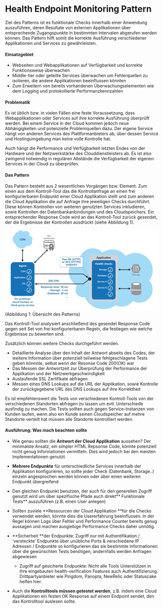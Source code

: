 # 

# Health Endpoint Monitoring Pattern

Ziel des Patterns ist es funktionale Checks innerhalb einer Anwendung auszuführen, deren Resultate von externen Applikationen über entsprechende Zugangspunkte in bestimmten Intervalen abgerufen werden können. Das Pattern hilft somit die korrekte Ausführung verschiedener Applikationen und Services zu gewährleisten.

#### Einsatzgebiet

* Webseiten und Webapplikationen auf Verfügbarkeit und korrekte Funktionsweise überwachen
* Middle-tier oder geteilte Services überwachen um Fehlerquellen zu isolieren, die andere Applikationen beeinflussen könnten
* Zum Erweitern von bereits vorhandenen Überwachungselementen wie dem Logging und protokollierte Performanzkennzahlen

#### Problematik

Es ist üblich bzw. in vielen Fällen eine feste Voraussetzung, dass Webapplikationen oder Services auf ihre korrekte Ausführung überprüft werden. Bei einem Service in der Cloud kommen jedoch neue Abhängigkeiten und potenzielle Problemquellen dazu. Der eigene Service hängt von anderen Services des Plattformanbieters ab, über dessen Service und Hostingumgebung man keine volle Kontrolle hat.

Auch hängt die Performance und Verfügbarkeit letzten Endes von der Hardware und der Netzwerkstärke des Clouddienstleisters ab. Es ist also zwingend notwendig in regulären Abstände die Verfügbarkeit der eigenen Services in der Cloud zu überprüfen.

#### Das Pattern

Das Pattern besteht aus 2 wesentlichen Vorgängen bzw. Element. Zum einen aus dem Kontroll-Tool das die Kontrollanfrage an einen frei konfigurierbaren Endpunkt einer Cloud Applikation stellt und zum anderen die Cloud Applikation die auf Anfrage ihre jeweiligen Checks durchführt. Diese können Kontrollen von weiteren genutzten Services inkludieren, sowie Kontrollen der Datenbankanbindungen und des Cloudspeichers. Ein entsprechender Response Code wird an das Kontroll-Tool zurück gesendet, der die Ergebnisse der Kontrollen ausdrückt \(siehe Abbildung 1\).

![](/assets/health_monitoring_1.jpg)\(Abbildung 1: Übersicht des Patterns\)

Das Kontroll-Tool analysiert anschließend des gesendet Response Code gegen seit Set von frei konfigurierbaren Regeln, die festlegen wie welche Ergebnisse zu bewerten sind.

Zusätzlich können weitere Checks durchgeführt werden.

* Detaillierte Analyse über den Inhalt der Antwort abseits des Codes, der weitere Information über potenziell teilweise fehlgeschlagene Tests geben könnnte, selbst wenn der Resonse Code 200\(OK\) war
* Das Messen der Antwortzeit zur Überprüfung der Performance der Applikation und der Netzwerkgeschwindigkeit
* Auslaufende SSL Zertifikate abfragen
* Messen eines DNS Lookups auf die URL der Applikation, sowie Kontrolle der zurückgegebene URL des DNS Lookups auf ihre Korrektheit 

Es ist empfehlenswert die Tests von verschiedenen Kontroll-Tools von der verschiedenen Standorten abfragen zu lassen um evtl. Unterschiede ausfindig zu machen. Die Tests sollten auch gegen Service-Instanzen von Kunden laufen, wenn also ein Kunde seinen Cloudspeicher auf mehre Standorte verteilt hat müssen alle Standorte kontrolliert werden.

#### Ausführung: Was mach beachten sollte

* Wie genau sollten die **Antwort der Cloud Applikation** aussehen? Der minimalste Ansatz, ein simpler HTML Repsonse Code, könnte potenziell nicht genug Informationen vermitteln. Dies wird jedoch bei den meisten Implementationen genutzt.
* **Mehrere Endpunkte** für unterschiedliche Services innerhalb der Applikation konfigurieren, so sollte jeder Check \(Datenbank, Storage..\) einzeln angesprochen werden können oder über einen weiteren Endpunkt übergreifend

* Den gleichen Endpunkt benutzen, der auch für den generellen Zugriff genutzt wird um über spezifische Pfade auch direkt** Funktionale Tests** auszuführen \(z.B. einen User anlegen\)

* Sollten zuviele **Ressourcen der Cloud Applikation **für die Checks verwendet werden, könnte dies die Usererfahrung beeinflussen. In der Regel können Logs über Fehler und Performance Counter bereits genug aussagen und machen ausgiebige Performance Checks daher unnötig.

* **Sicherheit **der Endpunkte: Zugriff nur mit Authentifikation / 'versteckte' Endpunkte über unübliche Ports & verschiedene IP Adressen / Endpunkte so konfigurieren das sie bestimmte Informationen über die gewünschten Tests benötigen, andernfalls werden Anfragen abgewiesen

  * Zugriff auf gesicherte Endpunkte: Nicht alle Tools Unterstützen in ihre eingebauten health-verification Features auch Authentifizierung. Drittpartyanbieter wie Pingdom, Panopta, NewRelic oder Statuscake helfen hier.

* Auch die **Kontrolltools müssen getestet werden**, z.B. indem eine Cloud Applikationen ein festen OK Response auf einem Endpoint sendet, den das Kontrolltool auslesen sollte.



